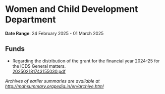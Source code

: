 # Women and Child Development Department

**Date Range**: 24 February 2025 - 01 March 2025


## Funds
- Regarding the distribution of the grant for the financial year 2024-25 for the ICDS General matters.\
  [202502181743155030.pdf](https://gr.maharashtra.gov.in/Site/Upload/Government%20Resolutions/English/202502181743155030.pdf)


*Archives of earlier summaries are available at http://mahsummary.orgpedia.in/en/archive.html*